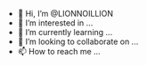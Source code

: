 - 👋 Hi, I’m @LIONNOILLION
- 👀 I’m interested in ...
- 🌱 I’m currently learning ...
- 💞️ I’m looking to collaborate on ...
- 📫 How to reach me ...

<!---
LIONNOILLION/LIONNOILLION is a ✨ special ✨ repository because its `README.md` (this file) appears on your GitHub profile.
You can click the Preview link to take a look at your changes.
--->
